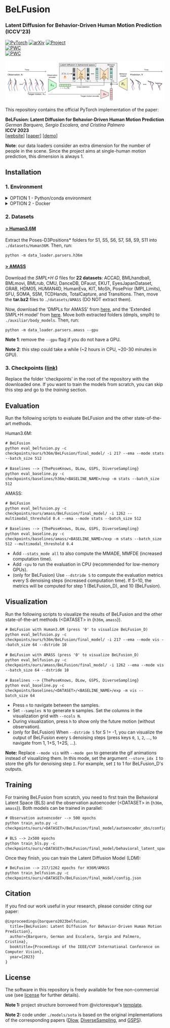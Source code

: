 # BeLFusion
### Latent Diffusion for Behavior-Driven Human Motion Prediction (ICCV'23)
<a href="https://pytorch.org/get-started/locally/"><img alt="PyTorch" src="https://img.shields.io/badge/PyTorch-ee4c2c?logo=pytorch&logoColor=white"></a> 
[![arXiv](https://img.shields.io/badge/arXiv-2210.06551-b31b1b.svg)](https://arxiv.org/abs/2211.14304)
<a href="https://barquerogerman.github.io/BeLFusion/"><img alt="Project" src="https://img.shields.io/badge/-Project%20Page-lightgrey?logo=Google%20Chrome&color=informational&logoColor=white"></a>
<br>
[![PWC](https://img.shields.io/endpoint.svg?url=https://paperswithcode.com/badge/belfusion-latent-diffusion-for-behavior/human-pose-forecasting-on-amass)](https://paperswithcode.com/sota/human-pose-forecasting-on-amass?p=belfusion-latent-diffusion-for-behavior)
<br>
[![PWC](https://img.shields.io/endpoint.svg?url=https://paperswithcode.com/badge/belfusion-latent-diffusion-for-behavior/human-pose-forecasting-on-human36m)](https://paperswithcode.com/sota/human-pose-forecasting-on-human36m?p=belfusion-latent-diffusion-for-behavior)
<br>

![BeLFusion's architecture](assets/arch.png)

This repository contains the official PyTorch implementation of the paper:

**BeLFusion: Latent Diffusion for Behavior-Driven Human Motion Prediction**<br>
*German Barquero, Sergio Escalera, and Cristina Palmero*<br>
**ICCV 2023**<br>
[[website](https://barquerogerman.github.io/BeLFusion/)] [[paper](https://arxiv.org/abs/2211.14304)] [[demo](https://barquerogerman.github.io/BeLFusion/)]

**Note**: our data loaders consider an extra dimension for the number of people in the scene. Since the project aims at single-human motion prediction, this dimension is always 1.

## Installation


### 1. Environment

<details> 
<summary>OPTION 1 - Python/conda environment</summary>
<p>

```
conda create -n belfusion python=3.9.5
conda activate belfusion
pip install -r requirements.txt
```
</p>
</details> 

<details> 
<summary>OPTION 2 - Docker</summary>
<p>
We also provide a DockerFile to build a Docker image with all the required dependencies. 

**IMPORTANT**: This option will not let you launch the visualization script, as it requires a GUI. You will be able though to train and evaluate the models.

To build and launch the Docker image, run the following commands from the root of the repository:
```
docker build . -t belfusion
docker run -it --gpus all --rm --name belfusion \
-v ${PWD}:/project \
belfusion
```

You should now be in the container, ready to run the code.
</p>
</details> 


### 2. Datasets

#### [**> Human3.6M**](http://vision.imar.ro/human3.6m/description.php)
Extract the Poses-D3Positions* folders for S1, S5, S6, S7, S8, S9, S11 into `./datasets/Human36M`. Then, run:

```
python -m data_loader.parsers.h36m
```

#### [**> AMASS**](https://amass.is.tue.mpg.de/)
Download the *SMPL+H G* files for **22 datasets**: ACCAD, BMLhandball, BMLmovi, BMLrub, CMU, DanceDB, DFaust, EKUT, EyesJapanDataset, GRAB, HDM05, HUMAN4D, HumanEva, KIT, MoSh, PosePrior (MPI_Limits), SFU, SOMA, SSM, TCDHands, TotalCapture, and Transitions. Then, move the **tar.bz2** files to `./datasets/AMASS` (DO NOT extract them). 

Now, download the 'DMPLs for AMASS' from [here](https://smpl.is.tue.mpg.de), and the 'Extended SMPL+H model' from [here](https://mano.is.tue.mpg.de/). Move both extracted folders (dmpls, smplh) to `./auxiliar/body_models`. Then, run:

```
python -m data_loader.parsers.amass --gpu
```

**Note 1**: remove the `--gpu` flag if you do not have a GPU.

**Note 2**: this step could take a while (~2 hours in CPU, ~20-30 minutes in GPU).

### 3. Checkpoints [(link)](https://ubarcelona-my.sharepoint.com/:f:/g/personal/germanbarquero_ub_edu/EhInsrgQfe5OoqxBdHS21vcBxEJRU5JJq0zzmS2l8csc-A?e=LL1Guq)
Replace the folder 'checkpoints' in the root of the repository with the downloaded one. If you want to train the models from scratch, you can skip this step and go to the *training* section.


## Evaluation
Run the following scripts to evaluate BeLFusion and the other state-of-the-art methods.

Human3.6M:
```
# BeLFusion 
python eval_belfusion.py -c checkpoints/ours/h36m/BeLFusion/final_model/ -i 217 --ema --mode stats --batch_size 512

# Baselines --> {ThePoseKnows, DLow, GSPS, DiverseSampling}
python eval_baseline.py -c checkpoints/baselines/h36m/<BASELINE_NAME>/exp -m stats --batch_size 512
```

AMASS:
```
# BeLFusion
python eval_belfusion.py -c checkpoints/ours/amass/BeLFusion/final_model/ -i 1262 --multimodal_threshold 0.4 --ema --mode stats --batch_size 512

# Baselines --> {ThePoseKnows, DLow, GSPS, DiverseSampling}
python eval_baseline.py -c checkpoints/baselines/amass/<BASELINE_NAME>/exp -m stats --batch_size 512 --multimodal_threshold 0.4
```

- Add `--stats_mode all` to also compute the MMADE, MMFDE (increased computation time).
- Add `-cpu` to run the evaluation in CPU (recommended for low-memory GPUs).
- (only for BeLFusion) Use `--dstride S` to compute the evaluation metrics every S denoising steps (increased computation time). If S=10, the metrics will be computed for step 1 (BeLFusion_D), and 10 (BeLFusion).


## Visualization
Run the following scripts to visualize the results of BeLFusion and the other state-of-the-art methods (\<DATASET\> in {`h36m`, `amass`}).

```
# BeLFusion with Human3.6M (press '0' to visualize BeLFusion_D)
python eval_belfusion.py -c checkpoints/ours/h36m/BeLFusion/final_model/ -i 217 --ema --mode vis --batch_size 64 --dstride 10

# BeLFusion with AMASS (press '0' to visualize BeLFusion_D)
python eval_belfusion.py -c checkpoints/ours/amass/BeLFusion/final_model/ -i 1262 --ema --mode vis --batch_size 64 --dstride 10

# Baselines --> {ThePoseKnows, DLow, GSPS, DiverseSampling}
python eval_baseline.py -c checkpoints/baselines/<DATASET>/<BASELINE_NAME>/exp -m vis --batch_size 64
```

- Press `n` to navigate between the samples.
- Set `--samples N` to generate `N` samples. Set the columns in the visualization grid with `--ncols N`.
- During visualization, press `h` to show only the future motion (without observation).
- (only for BeLFusion) When `--dstride S` for S != -1, you can visualize the output of BeLFusion every `S` denoising steps (press keys `0`, `1`, `2`, ..., to navigate from 1, 1+S, 1+2S, ...).

**Note:** Replace `--mode vis` with `--mode gen` to generate the gif animations instead of visualizing them. In this mode, set the argument `--store_idx I` to store the gifs for denoising step `I`. For example, set `I` to 1 for BeLFusion_D's outputs.

## Training
For training BeLFusion from scratch, you need to first train the Behavioral Latent Space (BLS) and the observation autoencoder (\<DATASET\> in {`h36m`, `amass`}). Both models can be trained in parallel:
  
```
# Observation autoencoder --> 500 epochs
python train_auto.py -c checkpoints/ours/<DATASET>/BeLFusion/final_model/autoencoder_obs/config.json

# BLS --> 2x500 epochs
python train_bls.py -c checkpoints/ours/<DATASET>/BeLFusion/final_model/behavioral_latent_space/config.json
```

Once they finish, you can train the Latent Diffusion Model (LDM):

```
# BeLFusion --> 217/1262 epochs for H36M/AMASS
python train_belfusion.py -c checkpoints/ours/<DATASET>/BeLFusion/final_model/config.json
```

## Citation
If you find our work useful in your research, please consider citing our paper:
```
@inproceedings{barquero2023belfusion,
  title={BeLFusion: Latent Diffusion for Behavior-Driven Human Motion Prediction},
  author={Barquero, German and Escalera, Sergio and Palmero, Cristina},
  booktitle={Proceedings of the IEEE/CVF International Conference on Computer Vision},
  year={2023}
}
```

## License
The software in this repository is freely available for free non-commercial use (see [license](https://github.com/BarqueroGerman/BeLFusion/blob/main/LICENSE) for further details).

**Note 1:** project structure borrowed from @victoresque's [template](https://github.com/victoresque/pytorch-template).

**Note 2:** code under `./models/sota` is based on the original implementations of the corresponding papers ([Dlow](https://github.com/Khrylx/DLow), [DiverseSampling](https://github.com/Droliven/diverse_sampling), and [GSPS](https://github.com/wei-mao-2019/gsps)).
